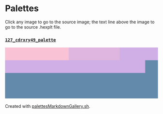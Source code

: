 # Palettes

Click any image to go to the source image; the text line above the image to go to the source .hexplt file.

### [`127_cdrxry49_palette`](127_cdrxry49_palette.hexplt)

[ ![127_cdrxry49_palette.png](127_cdrxry49_palette.png) ](127_cdrxry49_palette.png)

Created with [palettesMarkdownGallery.sh](https://github.com/earthbound19/_ebDev/blob/master/scripts/imgAndVideo/palettesMarkdownGallery.sh).